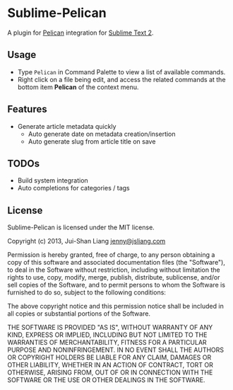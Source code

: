 # Sublime-Pelican

A plugin for [Pelican](http://getpelican.com/) integration for [Sublime Text 2](http://www.sublimetext.com/2).

## Usage

* Type `Pelican` in Command Palette to view a list of available commands.
* Right click on a file being edit, and access the related commands at the bottom item **Pelican** of the context menu.

## Features

* Generate article metadata quickly
  - Auto generate date on metadata creation/insertion
  - Auto generate slug from article title on save

## TODOs

* Build system integration
* Auto completions for categories / tags

## License

Sublime-Pelican is licensed under the MIT license.

Copyright (c) 2013, Jui-Shan Liang <jenny@jsliang.com>

Permission is hereby granted, free of charge, to any person obtaining a copy of this software and associated documentation files (the "Software"), to deal in the Software without restriction, including without limitation the rights to use, copy, modify, merge, publish, distribute, sublicense, and/or sell copies of the Software, and to permit persons to whom the Software is furnished to do so, subject to the following conditions:

The above copyright notice and this permission notice shall be included in all copies or substantial portions of the Software.

THE SOFTWARE IS PROVIDED "AS IS", WITHOUT WARRANTY OF ANY KIND, EXPRESS OR IMPLIED, INCLUDING BUT NOT LIMITED TO THE WARRANTIES OF MERCHANTABILITY, FITNESS FOR A PARTICULAR PURPOSE AND NONINFRINGEMENT. IN NO EVENT SHALL THE AUTHORS OR COPYRIGHT HOLDERS BE LIABLE FOR ANY CLAIM, DAMAGES OR OTHER LIABILITY, WHETHER IN AN ACTION OF CONTRACT, TORT OR OTHERWISE, ARISING FROM, OUT OF OR IN CONNECTION WITH THE SOFTWARE OR THE USE OR OTHER DEALINGS IN THE SOFTWARE.
